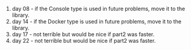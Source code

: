 1. day 08 - if the Console type is used in future problems, move it to the library.
1. day 14 - if the Docker type is used in future problems, move it to the library.
1. day 17 - not terrible but would be nice if part2 was faster.
1. day 22 - not terrible but would be nice if part2 was faster.